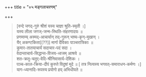 +++
title = "०५ मङ्गलाचरणम्"

+++

> [वन्दे जगद्-गुरुं श्रीशं यस्य चाज्ञा श्रुति-स्मृती ।]  
यस्य लीला जगज्-जन्म-स्थिति-संहरणादयः ॥  
प्रणमाम्य् अस्मद्-आचार्यान् तद्-गुरून् भाष्य-कृन्-मुखान् ।  
यैर् अकण्टकिता[[??]] मार्गा दैविकाः पाञ्चरात्रिकाः ॥  
कुमार-तातयाचार्यं सदाचार-पदं सदा ।  
वेदान्ताचार्य-सिद्धान्त-विजय-ध्वजम् आश्रये ॥  
शत-क्रतु-चतुर्-वेदि-श्रीनिवासार्य-देशिकः ।  
पञ्च-काल-क्रिया-दीपं कुरुते विदुषां मुदे ॥ 
[ तत्र नित्यस्य भगवत्-समाराधन-कर्मणः ।]  
याग-ध्यानादि-रूपस्य प्रयोगो हय् अभिधीयते ॥ 